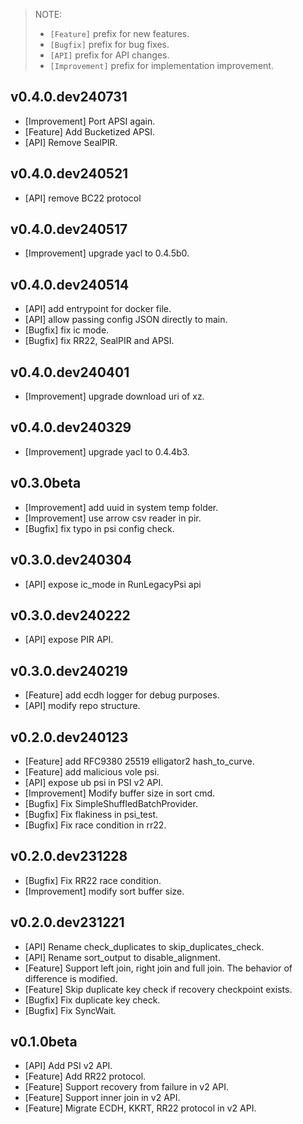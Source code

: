 > NOTE:
>
> - `[Feature]` prefix for new features.
> - `[Bugfix]` prefix for bug fixes.
> - `[API]` prefix for API changes.
> - `[Improvement]` prefix for implementation improvement.

## v0.4.0.dev240731
- [Improvement] Port APSI again.
- [Feature] Add Bucketized APSI.
- [API] Remove SealPIR.

## v0.4.0.dev240521
- [API] remove BC22 protocol

## v0.4.0.dev240517
- [Improvement] upgrade yacl to 0.4.5b0.

## v0.4.0.dev240514
- [API] add entrypoint for docker file.
- [API] allow passing config JSON directly to main.
- [Bugfix] fix ic mode.
- [Bugfix] fix RR22, SealPIR and APSI.

## v0.4.0.dev240401
- [Improvement] upgrade download uri of xz.

## v0.4.0.dev240329
- [Improvement] upgrade yacl to 0.4.4b3.

## v0.3.0beta
- [Improvement] add uuid in system temp folder.
- [Improvement] use arrow csv reader in pir.
- [Bugfix] fix typo in psi config check.

## v0.3.0.dev240304
- [API] expose ic_mode in RunLegacyPsi api

## v0.3.0.dev240222
- [API] expose PIR API.

## v0.3.0.dev240219

- [Feature] add ecdh logger for debug purposes.
- [API] modify repo structure.

## v0.2.0.dev240123

- [Feature] add RFC9380 25519 elligator2 hash_to_curve.
- [Feature] add malicious vole psi.
- [API] expose ub psi in PSI v2 API.
- [Improvement] Modify buffer size in sort cmd.
- [Bugfix] Fix SimpleShuffledBatchProvider.
- [Bugfix] Fix flakiness in psi_test.
- [Bugfix] Fix race condition in rr22.


## v0.2.0.dev231228

- [Bugfix] Fix RR22 race condition.
- [Improvement] modify sort buffer size.


## v0.2.0.dev231221

- [API] Rename check_duplicates to skip_duplicates_check.
- [API] Rename sort_output to disable_alignment.
- [Feature] Support left join, right join and full join. The behavior of difference is modified.
- [Feature] Skip duplicate key check if recovery checkpoint exists.
- [Bugfix] Fix duplicate key check.
- [Bugfix] Fix SyncWait.


## v0.1.0beta

- [API] Add PSI v2 API.
- [Feature] Add RR22 protocol.
- [Feature] Support recovery from failure in v2 API.
- [Feature] Support inner join in v2 API.
- [Feature] Migrate ECDH, KKRT, RR22 protocol in v2 API.
